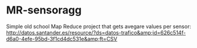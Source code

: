 # MR-sensoragg
Simple old school Map Reduce project that gets avegare values per sensor: http://datos.santander.es/resource/?ds=datos-trafico&amp;id=626c514f-d6a0-4efe-95bd-3f1cd4dc531e&amp;ft=CSV
